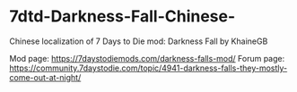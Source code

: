 # 7dtd-Darkness-Fall-Chinese-
Chinese localization of 7 Days to Die mod: Darkness Fall by KhaineGB

Mod page: https://7daystodiemods.com/darkness-falls-mod/
Forum page: https://community.7daystodie.com/topic/4941-darkness-falls-they-mostly-come-out-at-night/
